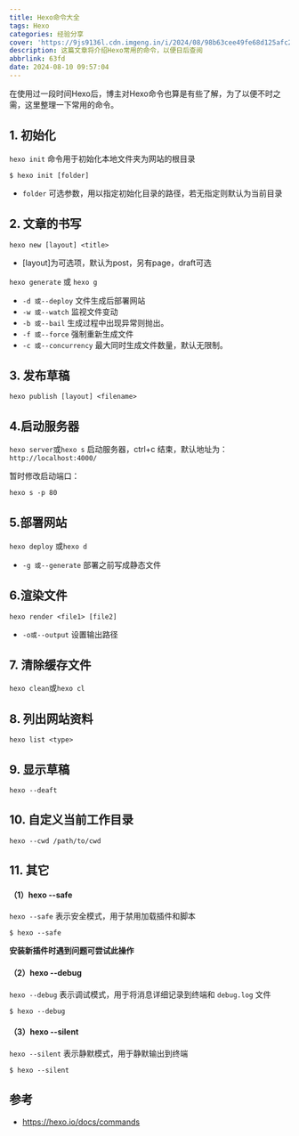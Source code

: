 ```yaml
---
title: Hexo命令大全
tags: Hexo
categories: 经验分享
cover: 'https://9js9136l.cdn.imgeng.in/i/2024/08/98b63cee49fe68d125afc2b2e15f4a8c.webp'
description: 这篇文章将介绍Hexo常用的命令，以便日后查阅
abbrlink: 63fd
date: 2024-08-10 09:57:04
---
```



在使用过一段时间Hexo后，博主对Hexo命令也算是有些了解，为了以便不时之需，这里整理一下常用的命令。





## 1. 初始化

`hexo init` 命令用于初始化本地文件夹为网站的根目录

```
$ hexo init [folder]
```

- `folder` 可选参数，用以指定初始化目录的路径，若无指定则默认为当前目录



## 2. 文章的书写

`hexo new [layout] <title>`

-  [layout]为可选项，默认为post，另有page，draft可选

`hexo generate` 或 `hexo g`

- `-d 或--deploy` 文件生成后部署网站
- `-w 或--watch` 监视文件变动
- `-b 或--bail` 生成过程中出现异常则抛出。
- `-f 或--force` 强制重新生成文件
- `-c 或--concurrency` 最大同时生成文件数量，默认无限制。

## 3. 发布草稿

`hexo publish [layout] <filename>`

## 4.启动服务器

`hexo server`或`hexo s` 启动服务器，ctrl+c 结束，默认地址为：`http://localhost:4000/`

暂时修改启动端口：

```css
hexo s -p 80 
```

##  5.部署网站

`hexo deploy` 或`hexo d`

- `-g 或--generate` 部署之前写成静态文件

## 6.渲染文件

`hexo render <file1> [file2]`

- `-o或--output` 设置输出路径

## 7. 清除缓存文件

`hexo clean`或`hexo cl`

## 8. 列出网站资料

`hexo list <type>`

## 9. 显示草稿

`hexo --deaft`

## 10. 自定义当前工作目录

`hexo --cwd /path/to/cwd`

## 11. 其它

#### （1）hexo --safe

`hexo --safe` 表示安全模式，用于禁用加载插件和脚本

```
$ hexo --safe
```

**安装新插件时遇到问题可尝试此操作**

#### （2）hexo --debug

`hexo --debug` 表示调试模式，用于将消息详细记录到终端和 `debug.log` 文件

```
$ hexo --debug
```

#### （3）hexo --silent

`hexo --silent` 表示静默模式，用于静默输出到终端

```
$ hexo --silent
```

## 参考

- https://hexo.io/docs/commands
